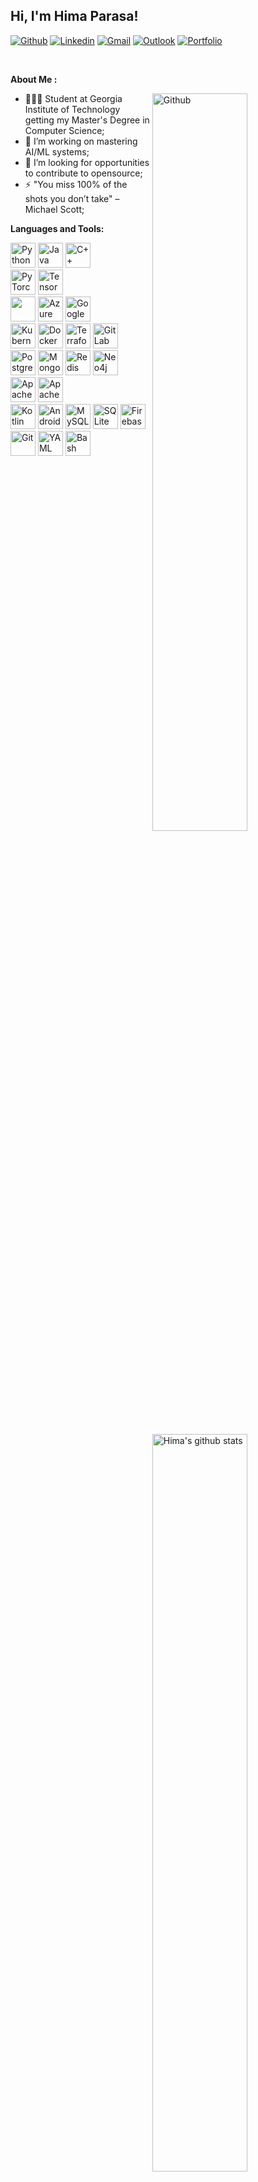 
<!-- Your title -->
## Hi, I'm Hima Parasa!

<!--  badges
badges: https://shields.io/
-->

[![Github](https://img.shields.io/badge/-Github-000?style=flat&logo=Github&logoColor=white)](https://github.com/himap2569)
[![Linkedin](https://img.shields.io/badge/-LinkedIn-blue?style=flat&logo=Linkedin&logoColor=white)](https://www.linkedin.com/in/hima-v-parasa/)
[![Gmail](https://img.shields.io/badge/-Gmail-c14438?style=flat&logo=Gmail&logoColor=white)](mailto:himaparasa19@gmail.com)
[![Outlook](https://img.shields.io/badge/-Outlook-0078D4?style=flat&logo=Microsoft-Outlook&logoColor=white)](mailto:hparasa3@gatech.edu)
[![Portfolio](https://img.shields.io/badge/Portfolio-FF5722?style=flat&logo=Firefox-Browser&logoColor=white)](https://himaparasa.vercel.app/index.html)

&nbsp;

**About Me :**

<!-- Any image aligned to the right. Beware the width -->
<img width="55%" align="right" alt="Github" src="https://raw.githubusercontent.com/onimur/.github/master/.resources/git-header.svg" />

- 👨🏽‍💻 Student at Georgia Institute of Technology getting my Master's Degree in Computer Science;
- 🌱 I’m  working on mastering AI/ML systems; 
- 👾 I’m looking for opportunities to contribute to opensource;
- ⚡️ "You miss 100% of the shots you don’t take" – Michael Scott;

**Languages and Tools:** 

<!-- github readme stats
 api: https://github.com/himap2569/github-readme-stats
-->
<p>
  <a href="https://github.com/himap2569">
    <img width="55%" align="right" alt="Hima's github stats" src="https://github-readme-stats.vercel.app/api?username=himap2569&show_icons=true&hide_border=true" />
  </a>

<p align="left">
  <img src="https://cdn.jsdelivr.net/gh/devicons/devicon/icons/python/python-original.svg" alt="Python" width="40" height="40"/>
  <img src="https://cdn.jsdelivr.net/gh/devicons/devicon/icons/java/java-original.svg" alt="Java" width="40" height="40"/>
  <img src="https://cdn.jsdelivr.net/gh/devicons/devicon/icons/cplusplus/cplusplus-original.svg" alt="C++" width="40" height="40"/>
  <br />
  <img src="https://cdn.jsdelivr.net/gh/devicons/devicon/icons/pytorch/pytorch-original.svg" alt="PyTorch" width="40" height="40"/>
  <img src="https://cdn.jsdelivr.net/gh/devicons/devicon/icons/tensorflow/tensorflow-original.svg" alt="TensorFlow" width="40" height="40"/>
  <br />
  <img src="https://cdn.jsdelivr.net/gh/devicons/devicon@latest/icons/amazonwebservices/amazonwebservices-original-wordmark.svg" width="40" height="40" />
  <img src="https://cdn.jsdelivr.net/gh/devicons/devicon/icons/azure/azure-original.svg" alt="Azure" width="40" height="40"/>
  <img src="https://cdn.jsdelivr.net/gh/devicons/devicon/icons/googlecloud/googlecloud-original.svg" alt="Google Cloud" width="40" height="40"/>
  <br />
  <img src="https://cdn.jsdelivr.net/gh/devicons/devicon/icons/kubernetes/kubernetes-original.svg" alt="Kubernetes" width="40" height="40"/>
  <img src="https://cdn.jsdelivr.net/gh/devicons/devicon/icons/docker/docker-original.svg" alt="Docker" width="40" height="40"/>
  <img src="https://cdn.jsdelivr.net/gh/devicons/devicon/icons/terraform/terraform-original.svg" alt="Terraform" width="40" height="40"/>
  <img src="https://cdn.jsdelivr.net/gh/devicons/devicon/icons/gitlab/gitlab-original.svg" alt="GitLab" width="40" height="40"/>
  <br />
  <img src="https://cdn.jsdelivr.net/gh/devicons/devicon/icons/postgresql/postgresql-original.svg" alt="PostgreSQL" width="40" height="40"/>
  <img src="https://cdn.jsdelivr.net/gh/devicons/devicon/icons/mongodb/mongodb-original.svg" alt="MongoDB" width="40" height="40"/>
  <img src="https://cdn.jsdelivr.net/gh/devicons/devicon/icons/redis/redis-original.svg" alt="Redis" width="40" height="40"/>
  <img src="https://cdn.jsdelivr.net/gh/devicons/devicon/icons/neo4j/neo4j-original.svg" alt="Neo4j" width="40" height="40"/>
  <br />
  <img src="https://cdn.jsdelivr.net/gh/devicons/devicon/icons/apachespark/apachespark-original.svg" alt="Apache Spark" width="40" height="40"/>
  <img src="https://cdn.jsdelivr.net/gh/devicons/devicon/icons/apachekafka/apachekafka-original.svg" alt="Apache Kafka" width="40" height="40"/>
  <br />
  <img src="https://cdn.jsdelivr.net/gh/devicons/devicon/icons/kotlin/kotlin-original.svg" alt="Kotlin" width="40" height="40"/>
  <img src="https://cdn.jsdelivr.net/gh/devicons/devicon/icons/android/android-original.svg" alt="Android" width="40" height="40"/>
  <img src="https://cdn.jsdelivr.net/gh/devicons/devicon/icons/mysql/mysql-original.svg" alt="MySQL" width="40" height="40"/>
  <img src="https://cdn.jsdelivr.net/gh/devicons/devicon/icons/sqlite/sqlite-original.svg" alt="SQLite" width="40" height="40"/>
  <img src="https://cdn.jsdelivr.net/gh/devicons/devicon/icons/firebase/firebase-original.svg" alt="Firebase" width="40" height="40"/>
  <img src="https://cdn.jsdelivr.net/gh/devicons/devicon/icons/git/git-original.svg" alt="Git" width="40" height="40"/>
  <img src="https://cdn.jsdelivr.net/gh/devicons/devicon/icons/yaml/yaml-original.svg" alt="YAML" width="40" height="40"/>
  <img src="https://cdn.jsdelivr.net/gh/devicons/devicon/icons/bash/bash-original.svg" alt="Bash" width="40" height="40"/>
</p>

